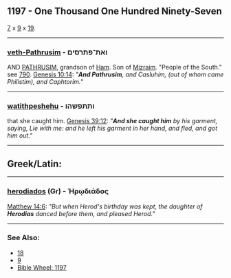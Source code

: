 ## 1197 - One Thousand One Hundred Ninety-Seven
[7](7) x [9](9) x [19](19).

---

### [veth-Pathrusim](/keys/VATh-PThRSIM) - ואת־פתרסים
AND [PATHRUSIM](/keys/PThRSIM), grandson of [Ham](/keys/ChM). Son of [Mizraim](/keys/MTzRIM). "People of the South." see [790](790). [Genesis 10:14](http://biblehub.com/genesis/10-14.htm): *"**And Pathrusim**, and Casluhim, (out of whom came Philistim), and Caphtorim."*

---

### [watithpeshehu](/keys/VThThPShHV) - ותתפשהו
that she caught him. [Genesis 39:12](https://biblehub.com/genesis/39-12.htm): *"**And she caught him** by his garment, saying, Lie with me: and he left his garment in her hand, and fled, and got him out."*

---

## Greek/Latin:

---

### [herodiados](/greek?word=hrOdiados) (Gr) - Ἡρῳδιάδος
[Matthew 14:6](https://biblehub.com/matthew/14-6.htm): *"But when Herod's birthday was kept, the daughter of **Herodias** danced before them, and pleased Herod."*

---

### See Also:

- [18](18)
- [9](9)
- [Bible Wheel: 1197](https://www.biblewheel.com//GR/GR_Database.php?SearchBy_Gematria=1197)
